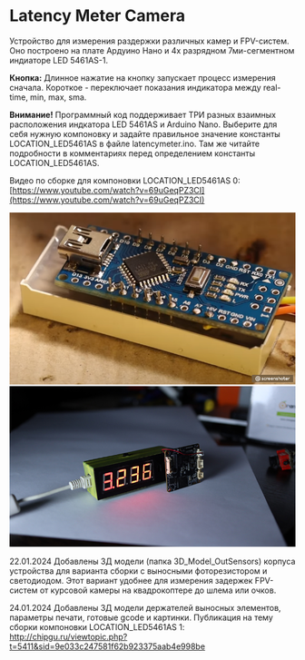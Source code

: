 # Latency Meter Camera

Устройство для измерения раздержки различных камер и FPV-систем. Оно построено на плате Ардуино Нано и 4х разрядном 7ми-сегментном индиаторе LED 5461AS-1.

**Кнопка:** Длинное нажатие на кнопку запускает процесс измерения сначала. Короткое - переключает показания индикатора между real-time, min, max, sma.

**Внимание!** Программный код поддерживает ТРИ разных взаимных расположения индкатора LED 5461AS и Arduino Nano. Выберите для себя нужную компоновку и задайте правильное значение константы LOCATION_LED5461AS в файле latencymeter.ino. Там же читайте подробности в комментариях перед определением константы LOCATION_LED5461AS.

Видео по сборке для компоновки LOCATION_LED5461AS 0: [https://www.youtube.com/watch?v=69uGeqPZ3CI](https://www.youtube.com/watch?v=69uGeqPZ3CI)

![1701351332899](images/README/1701351332899.png)![1701351013962](images/README/1701351013962.png)

22.01.2024
Добавлены 3Д модели (папка 3D_Model_OutSensors) корпуса устройства для варианта сборки с выносными фоторезистором и светодиодом. Этот вариант удобнее для измерения задержек FPV-систем от курсовой камеры на квадрокоптере до шлема или очков.

24.01.2024
Добавлены 3Д модели держателей выносных элементов, параметры печати, готовые gcode и картинки. Публикация на тему сборки компоновки LOCATION_LED5461AS 1: http://chipgu.ru/viewtopic.php?t=5411&sid=9e033c247581f62b923375aab4e998be
